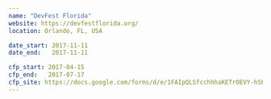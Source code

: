```yaml
---
name: "DevFest Florida"
website: https://devfestflorida.org/
location: Orlando, FL, USA

date_start: 2017-11-11
date_end:   2017-11-11

cfp_start: 2017-04-15
cfp_end:   2017-07-17
cfp_site: https://docs.google.com/forms/d/e/1FAIpQLSfcchhhaKETrOEVY-h5EngpTby7QMJl_G2LEl8XjYP5nXIS4g/viewform
---
```

